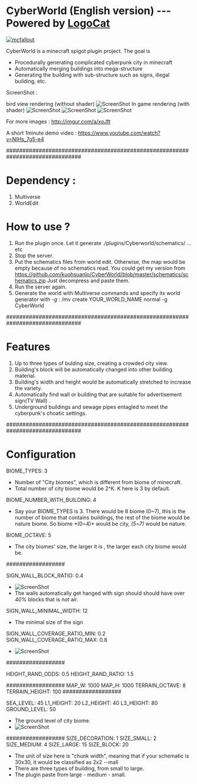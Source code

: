 # CyberWorld  (English version) --- Powered by [LogoCat](https://mcuuid.net/?q=logocat) 
[![mcfallout](https://i.imgur.com/o6S7V07.png)](https://mcfallout.net)

CyberWorld is a minecraft spigot plugin project. The goal is 
  - Procedurally generating complicated cyberpunk city in minecraft 
  - Automatically merging buildings into mega-structure
  - Generating the building with sub-structure such as signs, illegal building, etc.

ScreenShot : 

bird view rendering (without shader)
![ScreenShot](http://i.imgur.com/88ZMhRM.png)
In game rendering (with shader)
![ScreenShot](http://i.imgur.com/PtRndwI.png)
![ScreenShot](http://i.imgur.com/JBseZLc.png)
![ScreenShot](http://i.imgur.com/wz9SNm7.png)

For more images : 
http://imgur.com/a/xoJft

A short 1minute demo video : 
https://www.youtube.com/watch?v=NIHs_7g5-e4

###############################################################################

# Dependency : 
1. Multiverse 
2. WorldEdit

# How to use ?
1. Run the plugin once. Let it generate ./plugins/Cyberworld/schematics/ ... etc
2. Stop the server.
3. Put the schematics files from world edit. Otherwise, the map would be empty because of no schematics read.
  You could get my version from https://github.com/kuohsuanlo/CyberWorld/blob/master/schematics/schematics.zip
  Just decompress and paste them.
4. Run the server again.
5. Generate the world with Multiverse commands and specify its world generator with *-g* : 
   /mv create YOUR_WORLD_NAME normal -g CyberWorld

###############################################################################

# Features
1. Up to three types of bulding size, creating a crowded city view.
2. Building's block will be automatically changed into other building material.
3. Building's width and height would be automatically stretched to increase the variety.
4. Automatically find wall or building that are suitable for advertisement sign(TV Wall) .
5. Underground buildings and sewage pipes entagled to meet the cyberpunk's choatic settings.

###############################################################################

# Configuration
BIOME_TYPES: 3
  - Number of "City biomes", which is different from biome of minecraft.
  - Total number of city biome would be 2^K. K here is 3 by default.

BIOME_NUMBER_WITH_BUILDING: 4
  - Say your BIOME_TYPES is 3. There would be 8 biome (0~7), this is the number of biome that contains buildings, the rest of the biome would be nature biome. So biome *(0~4)* would be city, *(5~7)* would be nature.

BIOME_OCTAVE: 5
   - The city biomes' size, the larger it is , the larger each city biome would be.

##################

SIGN_WALL_BLOCK_RATIO: 0.4
  - ![ScreenShot](http://i.imgur.com/8Jkr4HA.png)
  - The walls automatically get hanged with sign should should have over *40%* blocks that is not air.

SIGN_WALL_MINIMAL_WIDTH: 12
  - The minimal size of the sign

SIGN_WALL_COVERAGE_RATIO_MIN: 0.2
SIGN_WALL_COVERAGE_RATIO_MAX: 0.8
  - ![ScreenShot](http://i.imgur.com/DB5187B.png)

##################

HEIGHT_RAND_ODDS: 0.5
HEIGHT_RAND_RATIO: 1.5

##################
MAP_W: 1000
MAP_H: 1000
TERRAIN_OCTAVE: 8
TERRAIN_HEIGHT: 100
##################

SEA_LEVEL: 45
L1_HEIGHT: 20
L2_HEIGHT: 40
L3_HEIGHT: 80
GROUND_LEVEL: 50
  - The ground level of city biome.
  - ![ScreenShot](http://i.imgur.com/ALiR2YC.png)

##################
SIZE_DECORATION: 1
SIZE_SMALL: 2
SIZE_MEDIUM: 4
SIZE_LARGE: 15
SIZE_BLOCK: 20
  - The unit of size here is "chunk width", meaning that if your schematic is 30x30, it would be classified as 2x2 --mall
  - There are three types of building, from small to large. 
  - The plugin paste from large - medium - small. 
